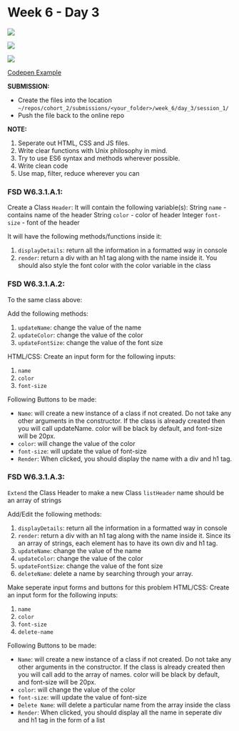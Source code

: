 # Week 6 - Day 3
![](https://img.shields.io/badge/MASAI-SPARTANS-red?logo=&style=for-the-badge)

![](https://img.shields.io/badge/WEEK6-DAY3-green)

![](https://img.shields.io/badge/CODING-SESSION1-red)

[Codepen Example](https://codepen.io/albseb511/pen/RwbyNoo?)

**SUBMISSION:**
- Create the files into the location `~/repos/cohort_2/submissions/<your_folder>/week_6/day_3/session_1/` 
- Push the file  back to the online repo

**NOTE:**
1. Seperate out HTML, CSS and JS files.
2. Write clear functions with Unix philosophy in mind.
3. Try to use ES6 syntax and methods wherever possible.
4. Write clean code
5. Use map, filter, reduce wherever you can

### FSD W6.3.1.A.1:

Create a Class `Header`:
It will contain the following variable(s):
String `name` - contains name of the header
String `color` - color of header 
Integer `font-size` - font of the header 

It will have the following methods/functions inside it:
1. `displayDetails`: return all the information in a formatted way in console
2. `render`: return a div with an h1 tag along with the name inside it. You should also style the font color with the color variable in the class

### FSD W6.3.1.A.2:
To the same class above:

Add the following methods:
1. `updateName`: change the value of the name
2. `updateColor`: change the value of the color
3. `updateFontSize`: change the value of the font size

HTML/CSS:
Create an input form for the following inputs:
1. `name`
2. `color`
3. `font-size`

Following Buttons to be made:
- `Name`: will create a new instance of a class if not created. Do not take any other arguments in the constructor.
         If the class is already created then you will call updateName. color will be black by default, and font-size will be 20px.
- `color`: will change the value of the color
- `font-size`: will update the value of font-size
- `Render`: When clicked, you should display the name with a div and h1 tag.


### FSD W6.3.1.A.3:
`Extend` the Class Header to make a new Class `listHeader`
name should be an array of strings

Add/Edit the following methods:
1. `displayDetails`: return all the information in a formatted way in console
2. `render`: return a div with an h1 tag along with the name inside it. Since its an array of strings, each element has to have its own div and h1 tag.
3. `updateName`: change the value of the name
4. `updateColor`: change the value of the color
5. `updateFontSize`: change the value of the font size
6. `deleteName`: delete a name by searching through your array.

Make seperate input forms and buttons for this problem
HTML/CSS:
Create an input form for the following inputs:
1. `name`
2. `color`
3. `font-size`
4. `delete-name`

Following Buttons to be made:
- `Name`: will create a new instance of a class if not created. Do not take any other arguments in the constructor.
         If the class is already created then you will call add to the array of names. color will be black by default, and font-size will be 20px.
- `color`: will change the value of the color
- `font-size`: will update the value of font-size
- `Delete Name`: will delete a particular name from the array inside the class
- `Render`: When clicked, you should display all the name in seperate div and h1 tag in the form of a list